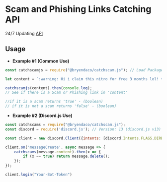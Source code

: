 # Scam and Phishing Links Catching API
24/7 Updating [API](https://bryendaco.github.io/catchscams.json)

## Usage
- **Example #1 (Common Use)**

```js
const catchscamjs = require("@bryendaco/catchscam.js"); // Load Package

let content = `:warning: Hi i claim this nitro for free 3 months lol! try it too. https://dliscord.com/x4Cs7cDt2sdFOf12`

catchscamjs(content).then(console.log);
// See if there is a Scam or Phishing link in 'content'

//if it is a scam returns 'true' - (boolean)
// if it is not a scam returns 'false' - (boolean)
```

- **Example #2 (Discord.js Use)**
```js
const catchscams = require("@bryendaco/catchscam.js");
const discord = require('discord.js'); // Version: 13 (discord.js v13)

const client = new discord.Client({intents: [discord.Intents.FLAGS.DIRECT_MESSAGES, discord.Intents.FLAGS.GUILD_MESSAGES]});

client.on('messageCreate', async message => {
	catchscams(message.content).then(x => {
		if (x == true) return message.delete();
	});
});

client.login("Your-Bot-Token")
```